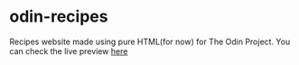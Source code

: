# odin-recipes
Recipes website made using pure HTML(for now) for The Odin Project.
You can check the live preview [here](https://sph-013.github.io/odin-recipes/)
